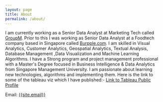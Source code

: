 ```yaml
---
layout: page
title: About
permalink: /about/
---
```

<p>
I am currently working as a Senior Data Analyst at Marketing Tech called <a href="https://www.groupm.com/" target="_blank">GroupM</a>. Prior to this I was working as Senior Data Analyst at a Foodtech company based in Singapore called <a href="https://www.burpple.com/sg" target="_blank">Burpple.com</a>. I am skilled in Visual Analytics, Customer Analytics, Geospatial Analytics, Textual Analysis, Database Management ,Data Visualization and Machine Learning Algorithms. I have a Strong program and project management professional with a Master's Degree focused in Business Intelligence & Data Analytics from Singapore Management University. I am passionate about learning new technologies, algorithms and implementing them. Here is the link to some of the tableau viz which I have published:- <a href="https://public.tableau.com/profile/shreyansh.shivam#!/" target="_blank"> Link to Tableau Public Profile</a>
</p>

Email: <a href="mailto:{{site.email}}?Subject=From Blog Site:">{{site.email}}</a>



